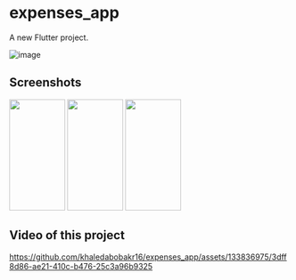 # expenses_app

A new Flutter project.

![image](https://github.com/khaledabobakr16/expenses_app/assets/133836975/0d892528-f9a3-4107-b78c-411c44a10edd)


## Screenshots

<p float="left">
<img src="https://github.com/khaledabobakr16/expenses_app/assets/133836975/0246e051-2584-4dc2-9ffd-1043da45f409" width="100" height="200"/>
<img src="https://github.com/khaledabobakr16/expenses_app/assets/133836975/0460247c-3e23-41ce-b370-55b42e73d6e6" width="100" height="200"/>
<img src="https://github.com/khaledabobakr16/expenses_app/assets/133836975/9e7d41f9-1568-4fb1-860b-dbc9bccd109e" width="100" height="200"/> 
</p>

## Video of this project



https://github.com/khaledabobakr16/expenses_app/assets/133836975/3dff8d86-ae21-410c-b476-25c3a96b9325





